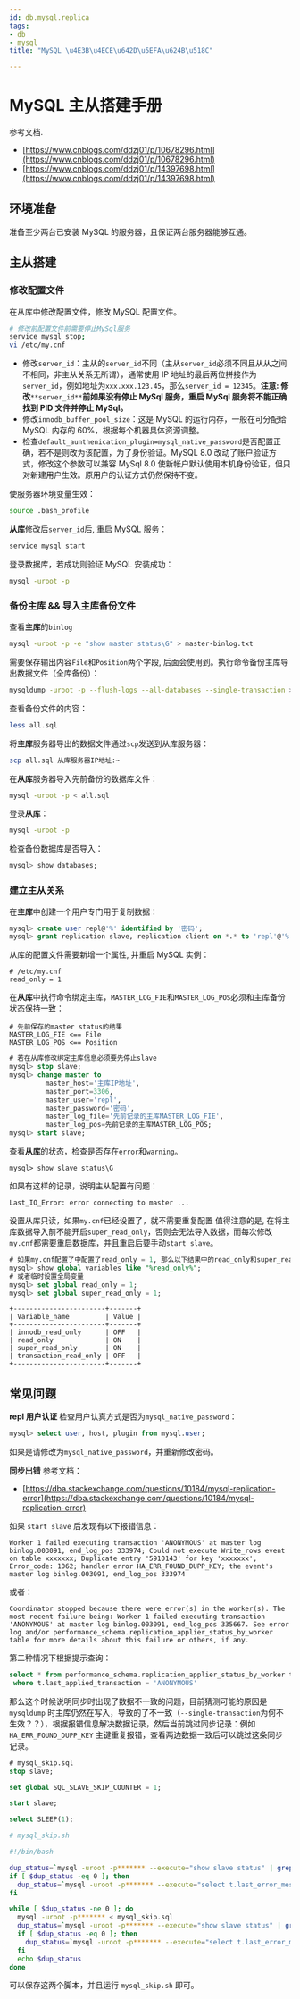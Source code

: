 ```yaml
---
id: db.mysql.replica
tags:
- db
- mysql
title: "MySQL \u4E3B\u4ECE\u642D\u5EFA\u624B\u518C"

---
```



# MySQL 主从搭建手册
参考文档.

- [https://www.cnblogs.com/ddzj01/p/10678296.html](https://www.cnblogs.com/ddzj01/p/10678296.html)
- [https://www.cnblogs.com/ddzj01/p/14397698.html](https://www.cnblogs.com/ddzj01/p/14397698.html)


## 环境准备

准备至少两台已安装 MySQL 的服务器，且保证两台服务器能够互通。


## 主从搭建


### 修改配置文件
在从库中修改配置文件，修改 MySQL 配置文件。
```bash
# 修改前配置文件前需要停止MySql服务
service mysql stop;
vi /etc/my.cnf
```

- 修改`server_id`：主从的`server_id`不同（主从`server_id`必须不同且从从之间不相同，非主从关系无所谓），通常使用 IP 地址的最后两位拼接作为`server_id`，例如地址为`xxx.xxx.123.45`，那么`server_id = 12345`。**注意: 修改**`**server_id**`**前如果没有停止 MySql 服务，重启 MySql 服务将不能正确找到 PID 文件并停止 MySql。**
- 修改`innodb_buffer_pool_size`：这是 MySQL 的运行内存，一般在可分配给 MySQL 内存的 60%，根据每个机器具体资源调整。
- 检查`default_aunthenication_plugin=mysql_native_password`是否配置正确，若不是则改为该配置，为了身份验证。MySQL 8.0 改动了账户验证方式，修改这个参数可以兼容 MySql 8.0 使新帐户默认使用本机身份验证，但只对新建用户生效。原用户的认证方式仍然保持不变。

使服务器环境变量生效：
```bash
source .bash_profile
```
**从库**修改后`server_id`后, 重启 MySQL 服务：
```bash
service mysql start
```
登录数据库，若成功则验证 MySQL 安装成功：
```bash
mysql -uroot -p
```


### 备份主库 && 导入主库备份文件
查看**主库**的`binlog`
```bash
mysql -uroot -p -e "show master status\G" > master-binlog.txt
```
需要保存输出内容`File`和`Position`两个字段, 后面会使用到。执行命令备份主库导出数据文件（全库备份）：
```bash
mysqldump -uroot -p --flush-logs --all-databases --single-transaction > all.sql
```
查看备份文件的内容：
```bash
less all.sql
```
将**主库**服务器导出的数据文件通过`scp`发送到从库服务器：
```bash
scp all.sql 从库服务器IP地址:~
```
在**从库**服务器导入先前备份的数据库文件：
```bash
mysql -uroot -p < all.sql
```
登录**从库**：
```bash
mysql -uroot -p
```
检查备份数据库是否导入：
```sql
mysql> show databases;
```


### 建立主从关系
在**主库**中创建一个用户专门用于复制数据：
```sql
mysql> create user repl@'%' identified by '密码';
mysql> grant replication slave, replication client on *.* to 'repl'@'%';
```
从库的配置文件需要新增一个属性, 并重启 MySQL 实例：
```properties
# /etc/my.cnf
read_only = 1
```
在**从库**中执行命令绑定主库，`MASTER_LOG_FIE`和`MASTER_LOG_POS`必须和主库备份状态保持一致：
```
# 先前保存的master status的结果
MASTER_LOG_FIE <== File
MASTER_LOG_POS <== Position
```
```sql
# 若在从库修改绑定主库信息必须要先停止slave
mysql> stop slave;
mysql> change master to
         master_host='主库IP地址',
         master_port=3306,
         master_user='repl',
         master_password='密码',
         master_log_file='先前记录的主库MASTER_LOG_FIE',
         master_log_pos=先前记录的主库MASTER_LOG_POS;
mysql> start slave;
```
查看**从库**的状态，检查是否存在`error`和`warning`。
```plsql
mysql> show slave status\G
```
如果有这样的记录，说明主从配置有问题：
```
Last_IO_Error: error connecting to master ...
```
设置从库只读，如果`my.cnf`已经设置了，就不需要重复配置
值得注意的是, 在将主库数据导入前不能开启`super_read_only`，否则会无法导入数据，而每次修改`my.cnf`都需要重启数据库，并且重启后要手动`start slave`。
```sql
# 如果my.cnf配置了中配置了read_only = 1, 那么以下结果中的read_only和super_read_only为ON
mysql> show global variables like "%read_only%";
# 或者临时设置全局变量
mysql> set global read_only = 1;
mysql> set global super_read_only = 1;
```
```
+-----------------------+-------+
| Variable_name         | Value |
+-----------------------+-------+
| innodb_read_only      | OFF   |
| read_only             | ON    |
| super_read_only       | ON    |
| transaction_read_only | OFF   |
+-----------------------+-------+
```


## 常见问题
**repl 用户认证**
检查用户认真方式是否为`mysql_native_password`：
```sql
mysql> select user, host, plugin from mysql.user;
```
如果是请修改为`mysql_native_password`，并重新修改密码。

**同步出错**
参考文档：

- [https://dba.stackexchange.com/questions/10184/mysql-replication-error](https://dba.stackexchange.com/questions/10184/mysql-replication-error)

如果 `start slave` 后发现有以下报错信息：
```
Worker 1 failed executing transaction 'ANONYMOUS' at master log binlog.003091, end_log_pos 333974; Could not execute Write_rows event on table xxxxxxx; Duplicate entry '5910143' for key 'xxxxxxx', Error_code: 1062; handler error HA_ERR_FOUND_DUPP_KEY; the event's master log binlog.003091, end_log_pos 333974
```
或者：
```
Coordinator stopped because there were error(s) in the worker(s). The most recent failure being: Worker 1 failed executing transaction 'ANONYMOUS' at master log binlog.003091, end_log_pos 335667. See error log and/or performance_schema.replication_applier_status_by_worker table for more details about this failure or others, if any.
```
第二种情况下根据提示查询：
```sql
select * from performance_schema.replication_applier_status_by_worker t
 where t.last_applied_transaction = 'ANONYMOUS'
```
那么这个时候说明同步时出现了数据不一致的问题，目前猜测可能的原因是 `mysqldump` 时主库仍然在写入，导致的了不一致（`--single-transaction`为何不生效？？），根据报错信息解决数据记录，然后当前跳过同步记录：例如 `HA_ERR_FOUND_DUPP_KEY` 主键重复报错，查看两边数据一致后可以跳过这条同步记录。
```sql
# mysql_skip.sql
stop slave;

set global SQL_SLAVE_SKIP_COUNTER = 1;

start slave;

select SLEEP(1);
```
```bash
# mysql_skip.sh

#!/bin/bash

dup_status=`mysql -uroot -p******* --execute="show slave status" | grep HA_ERR_FOUND_DUPP_KEY | wc -l`
if [ $dup_status -eq 0 ]; then
  dup_status=`mysql -uroot -p******* --execute="select t.last_error_message from performance_schema.replication_applier_status_by_worker t where t.last_applied_transaction = 'ANONYMOUS'"|grep HA_ERR_FOUND_DUPP_KEY|wc -l`
fi

while [ $dup_status -ne 0 ]; do
  mysql -uroot -p******* < mysql_skip.sql
  dup_status=`mysql -uroot -p******* --execute="show slave status" | grep HA_ERR_FOUND_DUPP_KEY | wc -l`
  if [ $dup_status -eq 0 ]; then
    dup_status=`mysql -uroot -p******* --execute="select t.last_error_message from performance_schema.replication_applier_status_by_worker t where t.last_applied_transaction = 'ANONYMOUS'"|grep HA_ERR_FOUND_DUPP_KEY|wc -l`
  fi
  echo $dup_status
done
```
可以保存这两个脚本，并且运行 `mysql_skip.sh` 即可。
